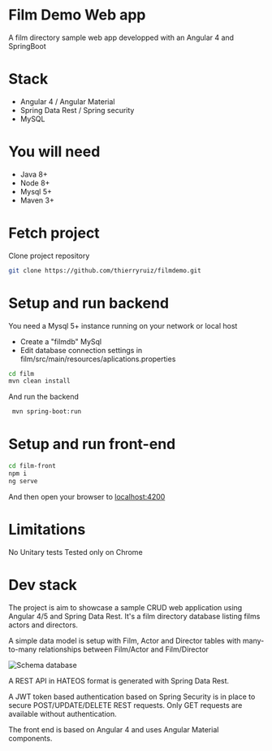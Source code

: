 # Film Demo Web app 
A film directory sample web app developped with an Angular 4 and SpringBoot

# Stack
  - Angular 4 / Angular Material
  - Spring Data Rest / Spring security
  - MySQL

# You will need
- Java 8+
- Node 8+
- Mysql 5+
- Maven 3+

# Fetch project
Clone project repository
```sh
git clone https://github.com/thierryruiz/filmdemo.git
```

# Setup and run backend

You need a Mysql 5+ instance running on your network or local host

- Create a "filmdb" MySql
- Edit database connection settings in film/src/main/resources/aplications.properties 

```sh
cd film
mvn clean install
```

And run the backend

```sh
 mvn spring-boot:run
```

# Setup and run front-end
```sh
cd film-front
npm i
ng serve
```

And then open your browser to [localhost:4200](http://localhost:4200)


# Limitations
No Unitary tests
Tested only on Chrome

# Dev stack
The project is aim to showcase a sample CRUD web application using Angular 4/5 and Spring Data Rest. 
It's a film directory database listing films actors and directors.

A simple data model is setup with Film, Actor and Director tables with many-to-many relationships between Film/Actor and Film/Director

![Schema database](https://raw.githubusercontent.com/thierryruiz/filmdemo/master/film/misc/schema.png)

A REST API in HATEOS format is generated with Spring Data Rest.

A JWT token based authentication based on Spring Security is in place to secure POST/UPDATE/DELETE REST requests. Only GET requests are available without authentication.

The front end is based on Angular 4 and uses Angular Material components. 










 
